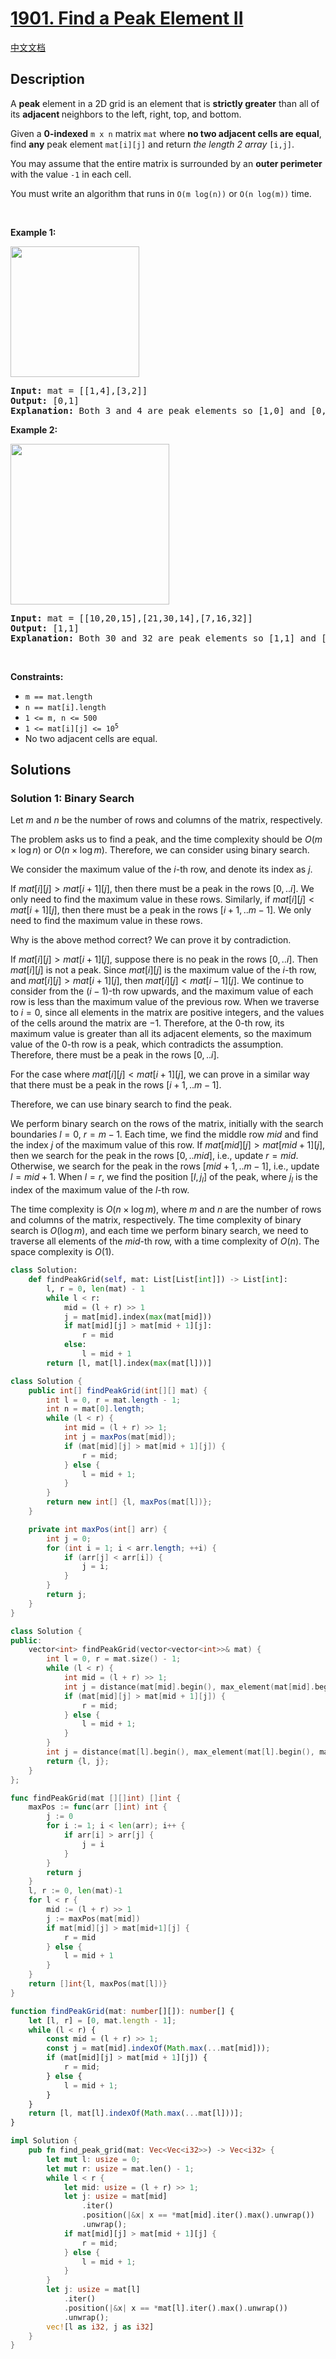 # [1901. Find a Peak Element II](https://leetcode.com/problems/find-a-peak-element-ii)

[中文文档](/solution/1900-1999/1901.Find%20a%20Peak%20Element%20II/README.md)

<!-- tags:Array,Binary Search,Matrix -->

## Description

<p>A <strong>peak</strong> element in a 2D grid is an element that is <strong>strictly greater</strong> than all of its <strong>adjacent </strong>neighbors to the left, right, top, and bottom.</p>

<p>Given a <strong>0-indexed</strong> <code>m x n</code> matrix <code>mat</code> where <strong>no two adjacent cells are equal</strong>, find <strong>any</strong> peak element <code>mat[i][j]</code> and return <em>the length 2 array </em><code>[i,j]</code>.</p>

<p>You may assume that the entire matrix is surrounded by an <strong>outer perimeter</strong> with the value <code>-1</code> in each cell.</p>

<p>You must write an algorithm that runs in <code>O(m log(n))</code> or <code>O(n log(m))</code> time.</p>

<p>&nbsp;</p>
<p><strong class="example">Example 1:</strong></p>

<p><img alt="" src="https://fastly.jsdelivr.net/gh/doocs/leetcode@main/solution/1900-1999/1901.Find%20a%20Peak%20Element%20II/images/1.png" style="width: 206px; height: 209px;" /></p>

<pre>
<strong>Input:</strong> mat = [[1,4],[3,2]]
<strong>Output:</strong> [0,1]
<strong>Explanation:</strong>&nbsp;Both 3 and 4 are peak elements so [1,0] and [0,1] are both acceptable answers.
</pre>

<p><strong class="example">Example 2:</strong></p>

<p><strong><img alt="" src="https://fastly.jsdelivr.net/gh/doocs/leetcode@main/solution/1900-1999/1901.Find%20a%20Peak%20Element%20II/images/3.png" style="width: 254px; height: 257px;" /></strong></p>

<pre>
<strong>Input:</strong> mat = [[10,20,15],[21,30,14],[7,16,32]]
<strong>Output:</strong> [1,1]
<strong>Explanation:</strong>&nbsp;Both 30 and 32 are peak elements so [1,1] and [2,2] are both acceptable answers.
</pre>

<p>&nbsp;</p>
<p><strong>Constraints:</strong></p>

<ul>
	<li><code>m == mat.length</code></li>
	<li><code>n == mat[i].length</code></li>
	<li><code>1 &lt;= m, n &lt;= 500</code></li>
	<li><code>1 &lt;= mat[i][j] &lt;= 10<sup>5</sup></code></li>
	<li>No two adjacent cells are equal.</li>
</ul>

## Solutions

### Solution 1: Binary Search

Let $m$ and $n$ be the number of rows and columns of the matrix, respectively.

The problem asks us to find a peak, and the time complexity should be $O(m \times \log n)$ or $O(n \times \log m)$. Therefore, we can consider using binary search.

We consider the maximum value of the $i$-th row, and denote its index as $j$.

If $mat[i][j] > mat[i + 1][j]$, then there must be a peak in the rows $[0,..i]$. We only need to find the maximum value in these rows. Similarly, if $mat[i][j] < mat[i + 1][j]$, then there must be a peak in the rows $[i + 1,..m - 1]$. We only need to find the maximum value in these rows.

Why is the above method correct? We can prove it by contradiction.

If $mat[i][j] > mat[i + 1][j]$, suppose there is no peak in the rows $[0,..i]$. Then $mat[i][j]$ is not a peak. Since $mat[i][j]$ is the maximum value of the $i$-th row, and $mat[i][j] > mat[i + 1][j]$, then $mat[i][j] < mat[i - 1][j]$. We continue to consider from the $(i - 1)$-th row upwards, and the maximum value of each row is less than the maximum value of the previous row. When we traverse to $i = 0$, since all elements in the matrix are positive integers, and the values of the cells around the matrix are $-1$. Therefore, at the 0-th row, its maximum value is greater than all its adjacent elements, so the maximum value of the 0-th row is a peak, which contradicts the assumption. Therefore, there must be a peak in the rows $[0,..i]$.

For the case where $mat[i][j] < mat[i + 1][j]$, we can prove in a similar way that there must be a peak in the rows $[i + 1,..m - 1]$.

Therefore, we can use binary search to find the peak.

We perform binary search on the rows of the matrix, initially with the search boundaries $l = 0$, $r = m - 1$. Each time, we find the middle row $mid$ and find the index $j$ of the maximum value of this row. If $mat[mid][j] > mat[mid + 1][j]$, then we search for the peak in the rows $[0,..mid]$, i.e., update $r = mid$. Otherwise, we search for the peak in the rows $[mid + 1,..m - 1]$, i.e., update $l = mid + 1$. When $l = r$, we find the position $[l, j_l]$ of the peak, where $j_l$ is the index of the maximum value of the $l$-th row.

The time complexity is $O(n \times \log m)$, where $m$ and $n$ are the number of rows and columns of the matrix, respectively. The time complexity of binary search is $O(\log m)$, and each time we perform binary search, we need to traverse all elements of the $mid$-th row, with a time complexity of $O(n)$. The space complexity is $O(1)$.

<!-- tabs:start -->

```python
class Solution:
    def findPeakGrid(self, mat: List[List[int]]) -> List[int]:
        l, r = 0, len(mat) - 1
        while l < r:
            mid = (l + r) >> 1
            j = mat[mid].index(max(mat[mid]))
            if mat[mid][j] > mat[mid + 1][j]:
                r = mid
            else:
                l = mid + 1
        return [l, mat[l].index(max(mat[l]))]
```

```java
class Solution {
    public int[] findPeakGrid(int[][] mat) {
        int l = 0, r = mat.length - 1;
        int n = mat[0].length;
        while (l < r) {
            int mid = (l + r) >> 1;
            int j = maxPos(mat[mid]);
            if (mat[mid][j] > mat[mid + 1][j]) {
                r = mid;
            } else {
                l = mid + 1;
            }
        }
        return new int[] {l, maxPos(mat[l])};
    }

    private int maxPos(int[] arr) {
        int j = 0;
        for (int i = 1; i < arr.length; ++i) {
            if (arr[j] < arr[i]) {
                j = i;
            }
        }
        return j;
    }
}
```

```cpp
class Solution {
public:
    vector<int> findPeakGrid(vector<vector<int>>& mat) {
        int l = 0, r = mat.size() - 1;
        while (l < r) {
            int mid = (l + r) >> 1;
            int j = distance(mat[mid].begin(), max_element(mat[mid].begin(), mat[mid].end()));
            if (mat[mid][j] > mat[mid + 1][j]) {
                r = mid;
            } else {
                l = mid + 1;
            }
        }
        int j = distance(mat[l].begin(), max_element(mat[l].begin(), mat[l].end()));
        return {l, j};
    }
};
```

```go
func findPeakGrid(mat [][]int) []int {
	maxPos := func(arr []int) int {
		j := 0
		for i := 1; i < len(arr); i++ {
			if arr[i] > arr[j] {
				j = i
			}
		}
		return j
	}
	l, r := 0, len(mat)-1
	for l < r {
		mid := (l + r) >> 1
		j := maxPos(mat[mid])
		if mat[mid][j] > mat[mid+1][j] {
			r = mid
		} else {
			l = mid + 1
		}
	}
	return []int{l, maxPos(mat[l])}
}
```

```ts
function findPeakGrid(mat: number[][]): number[] {
    let [l, r] = [0, mat.length - 1];
    while (l < r) {
        const mid = (l + r) >> 1;
        const j = mat[mid].indexOf(Math.max(...mat[mid]));
        if (mat[mid][j] > mat[mid + 1][j]) {
            r = mid;
        } else {
            l = mid + 1;
        }
    }
    return [l, mat[l].indexOf(Math.max(...mat[l]))];
}
```

```rust
impl Solution {
    pub fn find_peak_grid(mat: Vec<Vec<i32>>) -> Vec<i32> {
        let mut l: usize = 0;
        let mut r: usize = mat.len() - 1;
        while l < r {
            let mid: usize = (l + r) >> 1;
            let j: usize = mat[mid]
                .iter()
                .position(|&x| x == *mat[mid].iter().max().unwrap())
                .unwrap();
            if mat[mid][j] > mat[mid + 1][j] {
                r = mid;
            } else {
                l = mid + 1;
            }
        }
        let j: usize = mat[l]
            .iter()
            .position(|&x| x == *mat[l].iter().max().unwrap())
            .unwrap();
        vec![l as i32, j as i32]
    }
}
```

<!-- tabs:end -->

<!-- end -->
